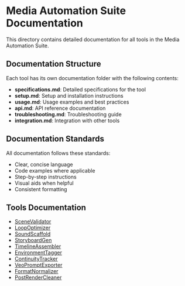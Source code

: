 # Media Automation Suite Documentation

This directory contains detailed documentation for all tools in the Media Automation Suite.

## Documentation Structure

Each tool has its own documentation folder with the following contents:

- **specifications.md**: Detailed specifications for the tool
- **setup.md**: Setup and installation instructions
- **usage.md**: Usage examples and best practices
- **api.md**: API reference documentation
- **troubleshooting.md**: Troubleshooting guide
- **integration.md**: Integration with other tools

## Documentation Standards

All documentation follows these standards:
- Clear, concise language
- Code examples where applicable
- Step-by-step instructions
- Visual aids when helpful
- Consistent formatting

## Tools Documentation

- [SceneValidator](./scene_validator/README.md)
- [LoopOptimizer](./loop_optimizer/README.md)
- [SoundScaffold](./sound_scaffold/README.md)
- [StoryboardGen](./storyboard_gen/README.md)
- [TimelineAssembler](./timeline_assembler/README.md)
- [EnvironmentTagger](./environment_tagger/README.md)
- [ContinuityTracker](./continuity_tracker/README.md)
- [VeoPromptExporter](./veo_prompt_exporter/README.md)
- [FormatNormalizer](./format_normalizer/README.md)
- [PostRenderCleaner](./post_render_cleaner/README.md)
